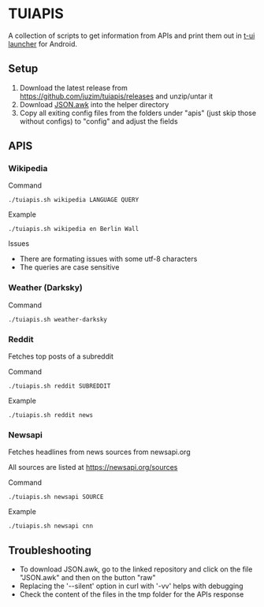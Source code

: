 # TUIAPIS

A collection of scripts to get information from APIs and print them out in [t-ui launcher](https://play.google.com/apps/testing/ohi.andre.consolelauncher) for Android.

## Setup

1. Download the latest release from https://github.com/juzim/tuiapis/releases and unzip/untar it
2. Download [JSON.awk](https://github.com/step-/JSON.awk) into the helper directory
3. Copy all exiting config files from the folders under "apis" (just skip those without configs) to "config" and adjust the fields

## APIS
### Wikipedia
Command

```./tuiapis.sh wikipedia LANGUAGE QUERY```

Example

```./tuiapis.sh wikipedia en Berlin Wall```

Issues

- There are formating issues with some utf-8 characters
- The queries are case sensitive

### Weather (Darksky)
Command

```./tuiapis.sh weather-darksky```


### Reddit
Fetches top posts of a subreddit

Command

```./tuiapis.sh reddit SUBREDDIT```


Example

```./tuiapis.sh reddit news```

### Newsapi
Fetches headlines from news sources from newsapi.org

All sources are listed at https://newsapi.org/sources

Command

```./tuiapis.sh newsapi SOURCE```

Example

```./tuiapis.sh newsapi cnn```

## Troubleshooting
- To download JSON.awk, go to the linked repository and click on the file "JSON.awk" and then on the button "raw"
- Replacing the '--silent' option in curl with '-vv' helps with debugging
- Check the content of the files in the tmp folder for the APIs response
